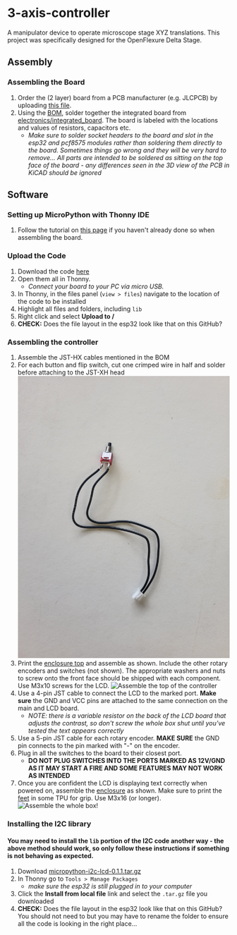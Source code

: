 # 3-axis-controller

A manipulator device to operate microscope stage XYZ translations. This project was specifically designed for the OpenFlexure Delta Stage.
  
## Assembly

### Assembling the Board
1. Order the (2 layer) board from a PCB manufacturer (e.g. JLCPCB) by uploading [this file](electronics/integrated_board/Fabrication%20files/integrated_board_gerbers.zip).
1. Using the [BOM](BOM.xlsx), solder together the integrated board from [electronics/integrated_board](electronics/integrated_board). The board is labeled with the locations and values of resistors, capacitors etc.
    * _Make sure to solder socket headers to the board and slot in the esp32 and pcf8575 modules rather than soldering them directly to the board. Sometimes things go wrong and they will be very hard to remove... All parts are intended to be soldered as sitting on the top face of the board - any differences seen in the 3D view of the PCB in KiCAD should be ignored_

## Software
### Setting up MicroPython with Thonny IDE
1. Follow the tutorial on [this page](https://randomnerdtutorials.com/getting-started-thonny-micropython-python-ide-esp32-esp8266/) if you haven't already done so when assembling the board.   
### Upload the Code
1. Download the code [here](micropython/)
1. Open them all in Thonny.
    * *Connect your board to your PC via micro USB.*
1. In Thonny, in the files panel (`view > files`) navigate to the location of the code to be installed
1. Highlight all files and folders, including `lib`
1. Right click and select __Upload to /__
1. __CHECK:__ Does the file layout in the esp32 look like that on this GitHub?  

### Assembling the controller
1. Assemble the JST-HX cables mentioned in the BOM
1. For each button and flip switch, cut one crimped wire in half and solder before attaching to the JST-XH head  
    ![All switches in the panel use one crimped cable cut in half](illustrations/switch%20JST.jpg)
1. Print the [enclosure top](box%20design/enclosure_top.stl) and assemble as shown. Include the other rotary encoders and switches (not shown). The appropriate washers and nuts to screw onto the front face should be shipped with each component. Use M3x10 screws for the LCD.
![Assemble the top of the controller](illustrations/top%20side%assembly%with%20arrows.png)  
1. Use a 4-pin JST cable to connect the LCD to the marked port. **Make sure** the GND and VCC pins are attached to the same connection on the main and LCD board.
    * _NOTE: there is a variable resistor on the back of the LCD board that adjusts the contrast, so don't screw the whole box shut until you've tested the text appears correctly_  
1. Use a 5-pin JST cable for each rotary encoder. **MAKE SURE** the GND pin connects to the pin marked with "-" on the encoder.
1. Plug in all the switches to the board to their closest port.
    * __DO NOT PLUG SWITCHES INTO THE PORTS MARKED AS 12V/GND AS IT MAY START A FIRE AND SOME FEATURES MAY NOT WORK AS INTENDED__  
1. Once you are confident the LCD is displaying text correctly when powered on, assemble the [enclosure](box%20design/enclosure.stl) as shown. Make sure to print the [feet](box%20design/enclosure_feet.stl) in some TPU for grip. Use M3x16 (or longer).
![Assemble the whole box!](illustrations/3-axis%20controller%20with%20arrows.png)

### Installing the I2C library
#### You may need to install the `lib` portion of the I2C code another way - the above method __should__ work, so only follow these instructions if something is not behaving as expected.
1. Download [micropython-i2c-lcd-0.1.1.tar.gz](https://pypi.org/project/micropython-i2c-lcd/#files)
1. In Thonny go to `Tools > Manage Packages`
    * _make sure the esp32 is still plugged in to your computer_
1. Click the __Install from local file__ link and select the `.tar.gz` file you downloaded
1. __CHECK:__ Does the file layout in the esp32 look like that on this GitHub? You should not need to but you may have to rename the folder to ensure all the code is looking in the right place...  
